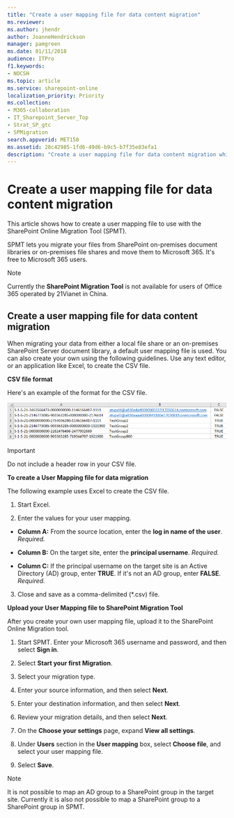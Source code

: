 ```yaml
---
title: "Create a user mapping file for data content migration"
ms.reviewer: 
ms.author: jhendr
author: JoanneHendrickson
manager: pamgreen
ms.date: 01/11/2018
audience: ITPro
f1.keywords:
- NOCSH
ms.topic: article
ms.service: sharepoint-online
localization_priority: Priority
ms.collection: 
- M365-collaboration
- IT_Sharepoint_Server_Top
- Strat_SP_gtc
- SPMigration
search.appverid: MET150
ms.assetid: 28c42985-1fd6-49d6-b9c5-b7f35e83efa1
description: "Create a user mapping file for data content migration while using the SharePoint Online Migration Tool."
---
```


# Create a user mapping file for data content migration

This article shows how to create a user mapping file to use with the SharePoint Online Migration Tool (SPMT).
  
SPMT lets you migrate your files from SharePoint on-premises document libraries or on-premises file shares and move them to Microsoft 365. It's free to Microsoft 365 users.
  
> [!NOTE]
>  Currently the **SharePoint Migration Tool** is not available for users of Office 365 operated by 21Vianet in China. 
  
## Create a user mapping file for data content migration

When migrating your data from either a local file share or an on-premises SharePoint Server document library, a default user mapping file is used. You can also create your own using the following guidelines. Use any text editor, or an application like Excel, to create the CSV file.
  
 **CSV file format**
  
Here's an example of the format for the CSV file.
  
![User mapping file for data content migration](media/7ff2f07d-7e67-4834-974b-34651cc5e79f.jpg)
  
> [!IMPORTANT]
> Do not include a header row in your CSV file. 
  
 **To create a User Mapping file for data migration**
  
The following example uses Excel to create the CSV file.
  
1. Start Excel.
    
2. Enter the values for your user mapping.
    
  - **Column A:** From the source location, enter the **log in name of the user**.  *Required.* 
    
  - **Column B:** On the target site, enter the **principal username**.  *Required.* 
    
  - **Column C:** If the principal username on the target site is an Active Directory (AD) group, enter **TRUE**. If it's not an AD group, enter **FALSE**.  *Required.* 
    
3. Close and save as a comma-delimited (\*.csv) file.
    
 **Upload your User Mapping file to SharePoint Migration Tool**
  
After you create your own user mapping file, upload it to the SharePoint Online Migration tool.
  
1. Start SPMT. Enter your Microsoft 365 username and password, and then select **Sign in**.

2. Select **Start your first Migration**.

3. Select your migration type.

4. Enter your source information, and then select **Next**.

5. Enter your destination information, and then select **Next**.

6. Review your migration details, and then select **Next**.

7. On the **Choose your settings** page, expand **View all settings**.

8. Under **Users** section in the **User mapping** box, select **Choose file**, and select your user mapping file.

9. Select **Save**.

>[!Note]
> It is not possible to map an AD group to a SharePoint group in the target site.  Currently it is also not possible to map a SharePoint group to a SharePoint group in SPMT.    
